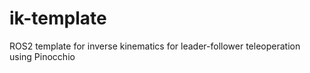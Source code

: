 # ik-template
ROS2 template for inverse kinematics for leader-follower teleoperation using Pinocchio 
